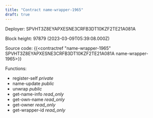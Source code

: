 ```yaml
---
title: "Contract name-wrapper-1965"
draft: true
---
```

Deployer: SPVHT3Z8EYAPXESNE3CRFB3DT10KZF2TE21A081A


 



Block height: 97879 (2023-03-09T05:39:08.000Z)

Source code: {{<contractref "name-wrapper-1965" SPVHT3Z8EYAPXESNE3CRFB3DT10KZF2TE21A081A name-wrapper-1965>}}

Functions:

* register-self _private_
* name-update _public_
* unwrap _public_
* get-name-info _read_only_
* get-own-name _read_only_
* get-owner _read_only_
* get-wrapper-id _read_only_
